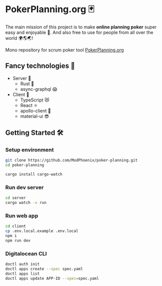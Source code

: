 # PokerPlanning.org 🃏

The main mission of this project is to make **online planning poker** super easy and enjoyable 🥰. And also free to use for people from all over the world 🌍🌎🌏!

Mono repository for scrum poker tool [PokerPlanning.org](https://pokerplanning.org/)

## Fancy technologies 🌈

- Server 🚀
  - Rust 🦀
  - async-graphql 😱
- Client 🦄
  - TypeScript 😻
  - React ⚛️
  - apollo-client 🤌
  - material-ui 😎

## Getting Started 🛠

### Setup environment

```sh
git clone https://github.com/ModPhoenix/poker-planning.git
cd poker-planning

cargo install cargo-watch
```

### Run dev server

```sh
cd server
cargo watch -x run
```

### Run web app

```sh
cd client
cp .env.local.example .env.local
npm i
npm run dev
```

### Digitalocean CLI

```sh
doctl auth init
doctl apps create --spec spec.yaml
doctl apps list
doctl apps update APP-ID --spec=spec.yaml
```
